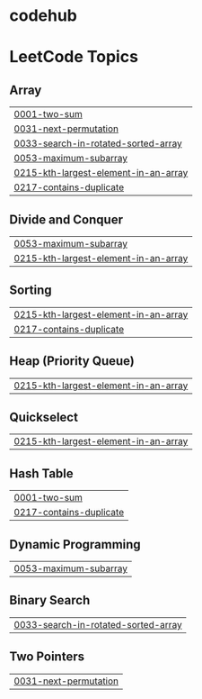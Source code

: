 # codehub
<!---LeetCode Topics Start-->
# LeetCode Topics
## Array
|  |
| ------- |
| [0001-two-sum](https://github.com/mehulrajranjan/codehub/tree/master/0001-two-sum) |
| [0031-next-permutation](https://github.com/mehulrajranjan/codehub/tree/master/0031-next-permutation) |
| [0033-search-in-rotated-sorted-array](https://github.com/mehulrajranjan/codehub/tree/master/0033-search-in-rotated-sorted-array) |
| [0053-maximum-subarray](https://github.com/mehulrajranjan/codehub/tree/master/0053-maximum-subarray) |
| [0215-kth-largest-element-in-an-array](https://github.com/mehulrajranjan/codehub/tree/master/0215-kth-largest-element-in-an-array) |
| [0217-contains-duplicate](https://github.com/mehulrajranjan/codehub/tree/master/0217-contains-duplicate) |
## Divide and Conquer
|  |
| ------- |
| [0053-maximum-subarray](https://github.com/mehulrajranjan/codehub/tree/master/0053-maximum-subarray) |
| [0215-kth-largest-element-in-an-array](https://github.com/mehulrajranjan/codehub/tree/master/0215-kth-largest-element-in-an-array) |
## Sorting
|  |
| ------- |
| [0215-kth-largest-element-in-an-array](https://github.com/mehulrajranjan/codehub/tree/master/0215-kth-largest-element-in-an-array) |
| [0217-contains-duplicate](https://github.com/mehulrajranjan/codehub/tree/master/0217-contains-duplicate) |
## Heap (Priority Queue)
|  |
| ------- |
| [0215-kth-largest-element-in-an-array](https://github.com/mehulrajranjan/codehub/tree/master/0215-kth-largest-element-in-an-array) |
## Quickselect
|  |
| ------- |
| [0215-kth-largest-element-in-an-array](https://github.com/mehulrajranjan/codehub/tree/master/0215-kth-largest-element-in-an-array) |
## Hash Table
|  |
| ------- |
| [0001-two-sum](https://github.com/mehulrajranjan/codehub/tree/master/0001-two-sum) |
| [0217-contains-duplicate](https://github.com/mehulrajranjan/codehub/tree/master/0217-contains-duplicate) |
## Dynamic Programming
|  |
| ------- |
| [0053-maximum-subarray](https://github.com/mehulrajranjan/codehub/tree/master/0053-maximum-subarray) |
## Binary Search
|  |
| ------- |
| [0033-search-in-rotated-sorted-array](https://github.com/mehulrajranjan/codehub/tree/master/0033-search-in-rotated-sorted-array) |
## Two Pointers
|  |
| ------- |
| [0031-next-permutation](https://github.com/mehulrajranjan/codehub/tree/master/0031-next-permutation) |
<!---LeetCode Topics End-->